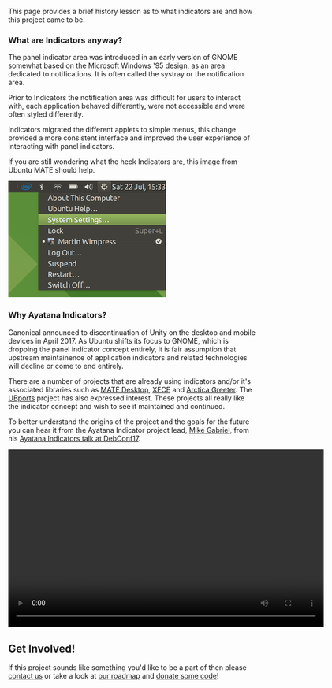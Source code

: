 <!--
.. title: About
.. slug: about
.. date: 2018-01-19 11:33:28 UTC
.. tags:
.. category:
.. link:
.. description: About the Ayatana Indicators project
.. type: text
.. author: Martin Wimpress
-->

This page provides a brief history lesson as to what indicators are and
how this project came to be.

### What are Indicators anyway?

The panel indicator area was introduced in an early version of GNOME
somewhat based on the Microsoft Windows '95 design, as an area
dedicated to notifications. It is often called the systray or the
notification area.

Prior to Indicators the notification area was difficult for users to
interact with, each application behaved differently, were not
accessible and were often styled differently.

Indicators migrated the different applets to simple menus, this
change provided a more consistent interface and improved the user
experience of interacting with panel indicators.

If you are still wondering what the heck Indicators are, this image from
Ubuntu MATE should help.

![Indicators](/gallery/indicators.thumbnail.png "Indicators in Ubuntu MATE")

### Why Ayatana Indicators?

Canonical announced to discontinuation of Unity on the desktop and
mobile devices in April 2017. As Ubuntu shifts its focus to GNOME,
which is dropping the panel indicator concept entirely, it is fair
assumption that upstream maintainence of application indicators and
related technologies will decline or come to end entirely.

There are a number of projects that are already using indicators and/or
it's associated libraries such as [MATE
Desktop](https://mate-desktop.org), [XFCE](https://xfce.org) and
[Arctica Greeter](https://github.com/ArcticaProject/arctica-greeter).
The [UBports](https://ubports.com/) project has also expressed
interest. These projects all really like the indicator concept and wish
to see it maintained and continued.

To better understand the origins of the project and the goals for the
future you can hear it from the Ayatana Indicator project lead, [Mike
Gabriel](https://sunweavers.net), from his [Ayatana Indicators talk at
DebConf17](https://debconf17.debconf.org/talks/168/).

<div id="video">
  <div class="container">
    <div class="video-container">
      <video class="video-js vjs-default-skin vjs-big-play-centered" controls
             preload="auto" width="640" height="360" data-setup="{}">
        <source src="https://meetings-archive.debian.net/pub/debian-meetings/2017/debconf17/ayatana-indicators.vp9.webm" type="video/webm">
      </video>
    </div>
  </div>
</div>

## Get Involved!

If this project sounds like something you'd like to be a part of then
please [contact us](/contact/) or take a look at [our roadmap](/code/)
and [donate some code](/code/)!